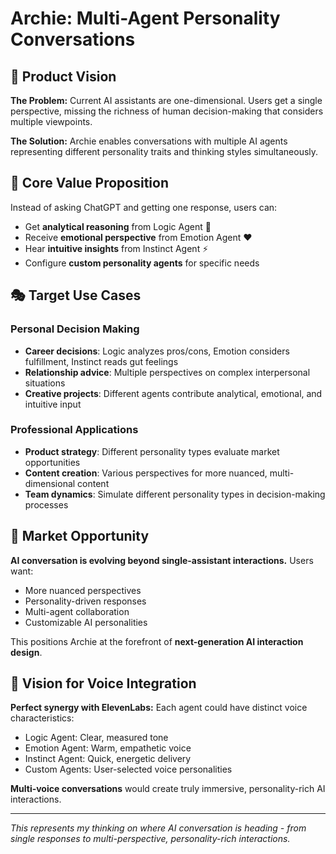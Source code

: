 # Archie: Multi-Agent Personality Conversations

## 🎯 Product Vision

**The Problem:** Current AI assistants are one-dimensional. Users get a single perspective, missing the richness of human decision-making that considers multiple viewpoints.

**The Solution:** Archie enables conversations with multiple AI agents representing different personality traits and thinking styles simultaneously.

## 🧠 Core Value Proposition

Instead of asking ChatGPT and getting one response, users can:
- Get **analytical reasoning** from Logic Agent 🧠
- Receive **emotional perspective** from Emotion Agent ❤️
- Hear **intuitive insights** from Instinct Agent ⚡
- Configure **custom personality agents** for specific needs

## 🎭 Target Use Cases

### Personal Decision Making
- **Career decisions**: Logic analyzes pros/cons, Emotion considers fulfillment, Instinct reads gut feelings
- **Relationship advice**: Multiple perspectives on complex interpersonal situations
- **Creative projects**: Different agents contribute analytical, emotional, and intuitive input

### Professional Applications
- **Product strategy**: Different personality types evaluate market opportunities
- **Content creation**: Various perspectives for more nuanced, multi-dimensional content
- **Team dynamics**: Simulate different personality types in decision-making processes

## 🚀 Market Opportunity

**AI conversation is evolving beyond single-assistant interactions.** Users want:
- More nuanced perspectives
- Personality-driven responses
- Multi-agent collaboration
- Customizable AI personalities

This positions Archie at the forefront of **next-generation AI interaction design**.

## 🔮 Vision for Voice Integration

**Perfect synergy with ElevenLabs:** Each agent could have distinct voice characteristics:
- Logic Agent: Clear, measured tone
- Emotion Agent: Warm, empathetic voice
- Instinct Agent: Quick, energetic delivery
- Custom Agents: User-selected voice personalities

**Multi-voice conversations** would create truly immersive, personality-rich AI interactions.

---

*This represents my thinking on where AI conversation is heading - from single responses to multi-perspective, personality-rich interactions.*
